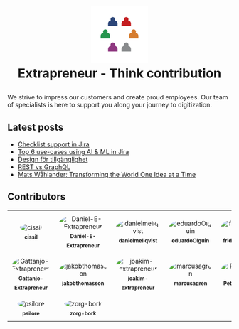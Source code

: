 <br />
<h1>
<p align="center">
  <img src="images/extrapreneur-logo.png" alt="Logo" width="128" height="128">
  <br>Extrapreneur - Think contribution
</h1>
</p>

<!-- START_ABOUT_SECTION -->

We strive to impress our customers and create proud employees. Our team of specialists is here to support you along your journey to digitization.

<!-- END_ABOUT_SECTION -->

## Latest posts

<!-- START_POSTS_SECTION -->

- [Checklist support in Jira](https://www.extrapreneur.se/blog/restvsgraphql-bypdz-cdtzs)
- [Top 6 use-cases using AI & ML in Jira](https://www.extrapreneur.se/blog/restvsgraphql-bypdz)
- [Design för tillgänglighet](https://www.extrapreneur.se/blog/design-fr-tillgnglighet)
- [REST vs GraphQL](https://www.extrapreneur.se/blog/restvsgraphql)
- [Mats Wåhlander: Transforming the World One Idea at a Time](https://www.extrapreneur.se/blog/mats-wahlander)

<!-- END_POSTS_SECTION -->

<!-- START_CONTRIBUTORS_SECTION -->

## Contributors

<table style="width: 100%; border-collapse: collapse;">
          <tr><td align="center" style="padding: 10px;">
              <a href="https://github.com/cissil" style="text-decoration: none; color: inherit;">
                <img src="https://avatars.githubusercontent.com/u/113510893?v=4" width="80" height="80" alt="cissil" style="border-radius: 50%;"/>
                <br />
                <sub><b>cissil</b></sub>
              </a>
            </td><td align="center" style="padding: 10px;">
              <a href="https://github.com/Daniel-E-Extrapreneur" style="text-decoration: none; color: inherit;">
                <img src="https://avatars.githubusercontent.com/u/147716481?v=4" width="80" height="80" alt="Daniel-E-Extrapreneur" style="border-radius: 50%;"/>
                <br />
                <sub><b>Daniel-E-Extrapreneur</b></sub>
              </a>
            </td><td align="center" style="padding: 10px;">
              <a href="https://github.com/danielmellqvist" style="text-decoration: none; color: inherit;">
                <img src="https://avatars.githubusercontent.com/u/62037846?v=4" width="80" height="80" alt="danielmellqvist" style="border-radius: 50%;"/>
                <br />
                <sub><b>danielmellqvist</b></sub>
              </a>
            </td><td align="center" style="padding: 10px;">
              <a href="https://github.com/eduardoOlguin" style="text-decoration: none; color: inherit;">
                <img src="https://avatars.githubusercontent.com/u/82803973?v=4" width="80" height="80" alt="eduardoOlguin" style="border-radius: 50%;"/>
                <br />
                <sub><b>eduardoOlguin</b></sub>
              </a>
            </td><td align="center" style="padding: 10px;">
              <a href="https://github.com/fridisbredis" style="text-decoration: none; color: inherit;">
                <img src="https://avatars.githubusercontent.com/u/199598746?v=4" width="80" height="80" alt="fridisbredis" style="border-radius: 50%;"/>
                <br />
                <sub><b>fridisbredis</b></sub>
              </a>
            </td></tr>
<tr><td align="center" style="padding: 10px;">
              <a href="https://github.com/Gattanjo-Extrapreneur" style="text-decoration: none; color: inherit;">
                <img src="https://avatars.githubusercontent.com/u/127220831?v=4" width="80" height="80" alt="Gattanjo-Extrapreneur" style="border-radius: 50%;"/>
                <br />
                <sub><b>Gattanjo-Extrapreneur</b></sub>
              </a>
            </td><td align="center" style="padding: 10px;">
              <a href="https://github.com/jakobthomasson" style="text-decoration: none; color: inherit;">
                <img src="https://avatars.githubusercontent.com/u/117156357?v=4" width="80" height="80" alt="jakobthomasson" style="border-radius: 50%;"/>
                <br />
                <sub><b>jakobthomasson</b></sub>
              </a>
            </td><td align="center" style="padding: 10px;">
              <a href="https://github.com/joakim-extrapreneur" style="text-decoration: none; color: inherit;">
                <img src="https://avatars.githubusercontent.com/u/145453063?v=4" width="80" height="80" alt="joakim-extrapreneur" style="border-radius: 50%;"/>
                <br />
                <sub><b>joakim-extrapreneur</b></sub>
              </a>
            </td><td align="center" style="padding: 10px;">
              <a href="https://github.com/marcusagren" style="text-decoration: none; color: inherit;">
                <img src="https://avatars.githubusercontent.com/u/14345027?v=4" width="80" height="80" alt="marcusagren" style="border-radius: 50%;"/>
                <br />
                <sub><b>marcusagren</b></sub>
              </a>
            </td><td align="center" style="padding: 10px;">
              <a href="https://github.com/PeterThorn" style="text-decoration: none; color: inherit;">
                <img src="https://avatars.githubusercontent.com/u/59649922?v=4" width="80" height="80" alt="PeterThorn" style="border-radius: 50%;"/>
                <br />
                <sub><b>PeterThorn</b></sub>
              </a>
            </td></tr>
<tr><td align="center" style="padding: 10px;">
              <a href="https://github.com/psilore" style="text-decoration: none; color: inherit;">
                <img src="https://avatars.githubusercontent.com/u/366256?v=4" width="80" height="80" alt="psilore" style="border-radius: 50%;"/>
                <br />
                <sub><b>psilore</b></sub>
              </a>
            </td><td align="center" style="padding: 10px;">
              <a href="https://github.com/zorg-bork" style="text-decoration: none; color: inherit;">
                <img src="https://avatars.githubusercontent.com/u/176931299?v=4" width="80" height="80" alt="zorg-bork" style="border-radius: 50%;"/>
                <br />
                <sub><b>zorg-bork</b></sub>
              </a>
            </td></tr>
        </table>

<!-- END_CONTRIBUTORS_SECTION -->